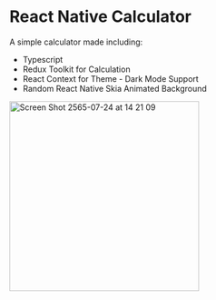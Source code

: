 
# React Native Calculator

A simple calculator made including:

- Typescript
- Redux Toolkit for Calculation
- React Context for Theme - Dark Mode Support
- Random React Native Skia Animated Background

<img width="334" alt="Screen Shot 2565-07-24 at 14 21 09" src="https://user-images.githubusercontent.com/6318491/180636793-311963af-d3b2-4886-992d-76974a00edc0.png">
